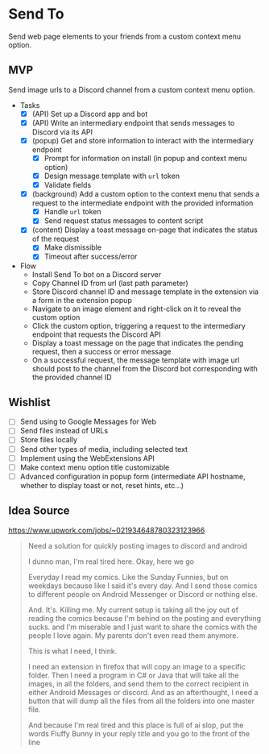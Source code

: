 # Send To

Send web page elements to your friends from a custom context menu option.

## MVP

Send image urls to a Discord channel from a custom context menu option.

- Tasks
  - [x] (API) Set up a Discord app and bot
  - [x] (API) Write an intermediary endpoint that sends messages to Discord via its API 
  - [x] (popup) Get and store information to interact with the intermediary endpoint
    - [x] Prompt for information on install (in popup and context menu option)
    - [x] Design message template with `url` token
    - [x] Validate fields
  - [x] (background) Add a custom option to the context menu that sends a request to the intermediate endpoint with the provided information
    - [x] Handle `url` token
    - [x] Send request status messages to content script
  - [x] (content) Display a toast message on-page that indicates the status of the request
    - [x] Make dismissible
    - [x] Timeout after success/error

- Flow
  - Install Send To bot on a Discord server
  - Copy Channel ID from url (last path parameter)
  - Store Discord channel ID and message template in the extension via a form in the extension popup
  - Navigate to an image element and right-click on it to reveal the custom option 
  - Click the custom option, triggering a request to the intermediary endpoint that requests the Discord API
  - Display a toast message on the page that indicates the pending request, then a success or error message  
  - On a successful request, the message template with image url should post to the channel from the Discord bot corresponding with the provided channel ID

## Wishlist

- [ ] Send using to Google Messages for Web
- [ ] Send files instead of URLs
- [ ] Store files locally
- [ ] Send other types of media, including selected text
- [ ] Implement using the WebExtensions API
- [ ] Make context menu option title customizable
- [ ] Advanced configuration in popup form (intermediate API hostname, whether to display toast or not, reset hints, etc...)

## Idea Source

https://www.upwork.com/jobs/~021934648780323123966

> Need a solution for quickly posting images to discord and android
> 
> I dunno man, I'm real tired here. Okay, here we go
>
> Everyday I read my comics. Like the Sunday Funnies, but on weekdays because like I said it's every day. And I send those comics to different people on Android Messenger or Discord or nothing else.
>
> And. It's. Killing me.
> My current setup is taking all the joy out of reading the comics because I'm behind on the posting and everything sucks. and I'm miserable and I just want to share the comics with the people I love again. My parents don't even read them anymore.
>
> This is what I need, I think.
>
> I need an extension in firefox that will copy an image to a specific folder. Then I need a program in C# or Java that will take all the images, in all the folders, and send them to the correct recipient in either Android Messages or discord. And as an afterthought, I need a button that will dump all the files from all the folders into one master file.
>
> And because I'm real tired and this place is full of ai slop, put the words Fluffy Bunny in your reply title and you go to the front of the line
